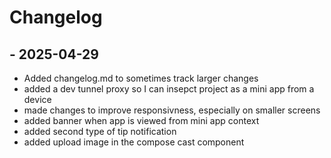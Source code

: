 # Changelog

## - 2025-04-29

- Added changelog.md to sometimes track larger changes
- added a dev tunnel proxy so I can insepct project as a mini app from a device
- made changes to improve responsivness, especially on smaller screens
- added banner when app is viewed from mini app context
- added second type of tip notification
- added upload image in the compose cast component